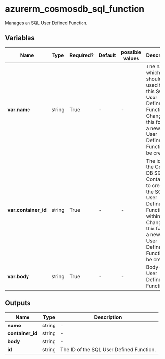 # azurerm_cosmosdb_sql_function

Manages an SQL User Defined Function.

## Variables

| Name | Type | Required? | Default  | possible values | Description |
| ---- | ---- | --------- | -------- | ----------- | ----------- |
| **var.name** | string | True | -  |  -  | The name which should be used for this SQL User Defined Function. Changing this forces a new SQL User Defined Function to be created. | 
| **var.container_id** | string | True | -  |  -  | The id of the Cosmos DB SQL Container to create the SQL User Defined Function within. Changing this forces a new SQL User Defined Function to be created. | 
| **var.body** | string | True | -  |  -  | Body of the User Defined Function. | 



## Outputs

| Name | Type | Description |
| ---- | ---- | --------- | 
| **name** | string  | - | 
| **container_id** | string  | - | 
| **body** | string  | - | 
| **id** | string  | The ID of the SQL User Defined Function. | 